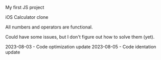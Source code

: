 My first JS project

iOS Calculator clone

All numbers and operators are functional.

Could have some issues, but I don't figure out how to solve them (yet).

2023-08-03 - Code optimization update
2023-08-05 - Code identation update
